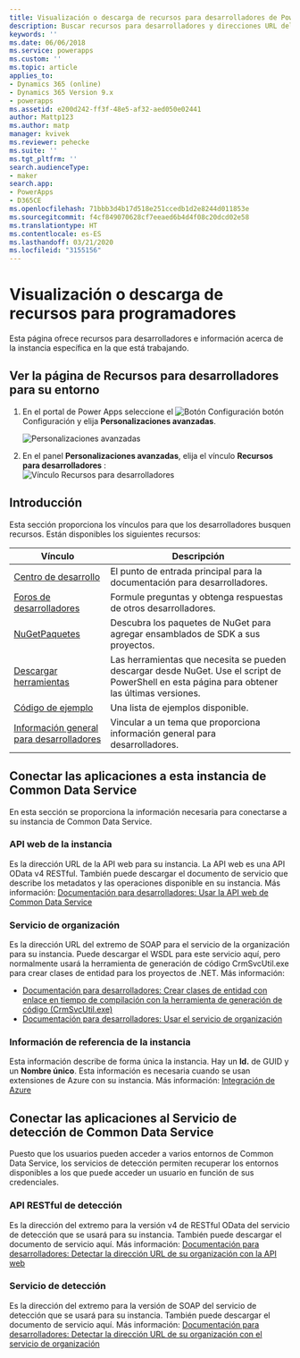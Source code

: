 ```yaml
---
title: Visualización o descarga de recursos para desarrolladores de Power Apps y Common Data Service | MicrosoftDocs
description: Buscar recursos para desarrolladores y direcciones URL del extremo de servicio para Power Apps y Common Data Service
keywords: ''
ms.date: 06/06/2018
ms.service: powerapps
ms.custom: ''
ms.topic: article
applies_to:
- Dynamics 365 (online)
- Dynamics 365 Version 9.x
- powerapps
ms.assetid: e200d242-ff3f-48e5-af32-aed050e02441
author: Mattp123
ms.author: matp
manager: kvivek
ms.reviewer: pehecke
ms.suite: ''
ms.tgt_pltfrm: ''
search.audienceType:
- maker
search.app:
- PowerApps
- D365CE
ms.openlocfilehash: 71bbb3d4b17d518e251ccedb1d2e8244d011853e
ms.sourcegitcommit: f4cf849070628cf7eeaed6b4d4f08c20dcd02e58
ms.translationtype: HT
ms.contentlocale: es-ES
ms.lasthandoff: 03/21/2020
ms.locfileid: "3155156"
---
```

# <a name="view-or-download-developer-resources"></a>Visualización o descarga de recursos para programadores

Esta página ofrece recursos para desarrolladores e información acerca de la instancia específica en la que está trabajando. 

## <a name="view-the-developer-resources-page-for-your-environment"></a>Ver la página de Recursos para desarrolladores para su entorno

1. En el portal de Power Apps seleccione el ![Botón Configuración](../../administrator/media/settings-button-nav-bar.png) botón Configuración y elija **Personalizaciones avanzadas**.

    ![Personalizaciones avanzadas](media/advanced-customizations-menu.png)

1. En el panel **Personalizaciones avanzadas**, elija el vínculo **Recursos para desarrolladores** :<br />![Vínculo Recursos para desarrolladores](media/developer-resources-link.png)

## <a name="getting-started"></a>Introducción 

Esta sección proporciona los vínculos para que los desarrolladores busquen recursos. Están disponibles los siguientes recursos:


|Vínculo |Descripción|
|---------|---------|
|[Centro de desarrollo](https://go.microsoft.com/fwlink/?LinkId=551006)|El punto de entrada principal para la documentación para desarrolladores.|
|[Foros de desarrolladores](https://go.microsoft.com/fwlink/?LinkId=550993)|Formule preguntas y obtenga respuestas de otros desarrolladores.|
|[NuGetPaquetes](https://go.microsoft.com/fwlink/?LinkId=550994)|Descubra los paquetes de NuGet para agregar ensamblados de SDK a sus proyectos.|
|[Descargar herramientas](https://go.microsoft.com/fwlink/?LinkID=512122)|Las herramientas que necesita se pueden descargar desde NuGet. Use el script de PowerShell en esta página para obtener las últimas versiones.|
|[Código de ejemplo](https://go.microsoft.com/fwlink/?LinkId=553007)|Una lista de ejemplos disponible.|
|[Información general para desarrolladores](https://go.microsoft.com/fwlink/?LinkId=550995)|Vincular a un tema que proporciona información general para desarrolladores.|


## <a name="connect-your-apps-to-this-instance-of-common-data-service"></a>Conectar las aplicaciones a esta instancia de Common Data Service

En esta sección se proporciona la información necesaria para conectarse a su instancia de Common Data Service.

### <a name="instance-web-api"></a>API web de la instancia

Es la dirección URL de la API web para su instancia. La API web es una API OData v4 RESTful. También puede descargar el documento de servicio que describe los metadatos y las operaciones disponible en su instancia. Más información: [Documentación para desarrolladores: Usar la API web de Common Data Service](/powerapps/developer/common-data-service/webapi/overview)

### <a name="organization-service"></a>Servicio de organización

Es la dirección URL del extremo de SOAP para el servicio de la organización para su instancia.
Puede descargar el WSDL para este servicio aquí, pero normalmente usará la herramienta de generación de código CrmSvcUtil.exe para crear clases de entidad para los proyectos de .NET. Más información: 
- [Documentación para desarrolladores: Crear clases de entidad con enlace en tiempo de compilación con la herramienta de generación de código (CrmSvcUtil.exe)](/powerapps/developer/common-data-service/org-service/generate-early-bound-classes)
- [Documentación para desarrolladores: Usar el servicio de organización](/powerapps/developer/common-data-service/org-service/overview)

### <a name="instance-reference-information"></a>Información de referencia de la instancia

Esta información describe de forma única la instancia. Hay un **Id.** de GUID y un **Nombre único**.
Esta información es necesaria cuando se usan extensiones de Azure con su instancia.
Más información: [Integración de Azure](/powerapps/developer/common-data-service/azure-integration)

## <a name="connect-your-apps-to-the-common-data-service-discovery-service"></a>Conectar las aplicaciones al Servicio de detección de Common Data Service

Puesto que los usuarios pueden acceder a varios entornos de Common Data Service, los servicios de detección permiten recuperar los entornos disponibles a los que puede acceder un usuario en función de sus credenciales.

### <a name="discovery-restful-api"></a>API RESTful de detección

Es la dirección del extremo para la versión v4 de RESTful OData del servicio de detección que se usará para su instancia. También puede descargar el documento de servicio aquí.
Más información: [Documentación para desarrolladores: Detectar la dirección URL de su organización con la API web](/powerapps/developer/common-data-service/webapi/discover-url-organization-web-api)


### <a name="discovery-service"></a>Servicio de detección

Es la dirección del extremo para la versión de SOAP del servicio de detección que se usará para su instancia. También puede descargar el documento de servicio aquí.
Más información: [Documentación para desarrolladores: Detectar la dirección URL de su organización con el servicio de organización](/powerapps/developer/common-data-service/org-service/discovery-service)
  
  

